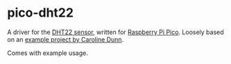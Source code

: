# pico-dht22

A driver for the [DHT22 sensor](https://cdn-shop.adafruit.com/datasheets/Digital+humidity+and+temperature+sensor+AM2302.pdf), written for [Raspberry Pi Pico](https://www.raspberrypi.org/products/raspberry-pi-pico/). Loosely based on an [example project by Caroline Dunn](https://github.com/carolinedunn/pico-weather-station).

Comes with example usage.